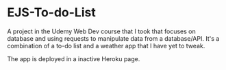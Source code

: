 # EJS-To-do-List

A project in the Udemy Web Dev course that I took that focuses on database and using requests to manipulate data from a database/API.
It's a combination of a to-do list and a weather app that I have yet to tweak.

The app is deployed in a inactive Heroku page.
